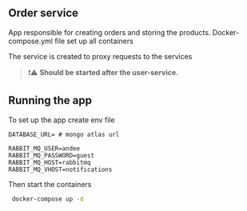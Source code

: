 ## Order service

App responsible for creating orders and storing the products.
Docker-compose.yml file set up all containers

The service is created to proxy requests to the services
>   ❗⚠️  **Should be started after the user-service.**

## Running the app

To set up the app create env file 
```dotenv
DATABASE_URL= # mongo atlas url

RABBIT_MQ_USER=andee
RABBIT_MQ_PASSWORD=guest
RABBIT_MQ_HOST=rabbitmq
RABBIT_MQ_VHOST=notifications
```
Then start the containers

```bash
 docker-compose up -d
```

